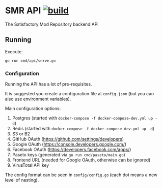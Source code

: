 # SMR API [![build](https://github.com/satisfactorymodding/smr-api/actions/workflows/build.yml/badge.svg)](https://github.com/satisfactorymodding/smr-api/actions/workflows/build.yml)

The Satisfactory Mod Repository backend API

## Running

Execute:

```bash
go run cmd/api/serve.go
```

### Configuration

Running the API has a lot of pre-requisites.

It is suggested you create a configuration file at `config.json` (but you can also use environment variables).

Main configuration options:

1. Postgres (started with `docker-compose -f docker-compose-dev.yml up -d`)
2. Redis (started with `docker-compose -f docker-compose-dev.yml up -d`)
3. S3 or B2
4. GitHub OAuth (https://github.com/settings/developers)
5. Google OAuth (https://console.developers.google.com/)
6. Facebook OAuth (https://developers.facebook.com/apps/)
7. Paseto keys (generated via `go run cmd/paseto/main.go`)
8. Frontend URL (needed for Google OAuth, otherwise can be ignored)
9. VirusTotal API key

The config format can be seen in `config/config.go` (each dot means a new level of nesting).